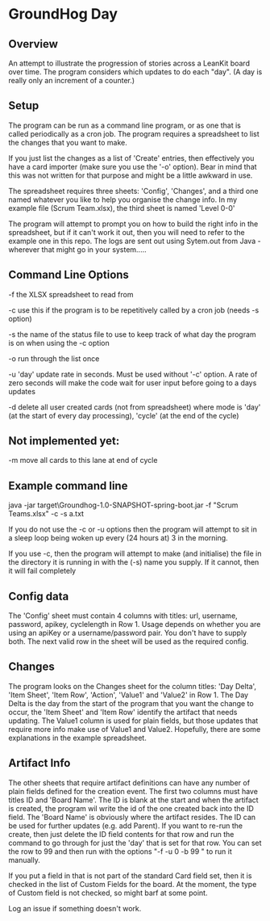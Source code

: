 GroundHog Day
=============

## Overview
An attempt to illustrate the progression of stories across a LeanKit board over time. The program considers which updates to do each "day". (A day is really only an increment of a counter.)

## Setup

The program can be run as a command line program, or as one that is called periodically as a cron job. The program requires a spreadsheet to list the changes that you want to make.

If you just list the changes as a list of 'Create' entries, then effectively you have a card importer (make sure you use the '-o' option). Bear in mind that this was not written for that purpose and might be a little awkward in use.

The spreadsheet requires three sheets: 'Config', 'Changes', and a third one named whatever you like to help you organise the change info. In my example file (Scrum Team.xlsx), the third sheet is named 'Level 0-0'

The program will attempt to prompt you on how to build the right info in the spreadsheet, but if it can't work it out, then you will need to refer to the example one in this repo. The logs are sent out using Sytem.out from Java - wherever that might go in your system.....

## Command Line Options

-f <file>     the XLSX spreadsheet to read from

-c            use this if the program is to be repetitively called by a cron job (needs -s option)

-s <file>     the name of the status file to use to keep track of what day the program is on when using the -c option

-o            run through the list once

-u            'day' update rate in seconds. Must be used without '-c' option. A rate of zero seconds will 
              make the code wait for user input before going to a days updates

-d <mode>     delete all user created cards (not from spreadsheet) where mode is 'day' (at the start of every day processing), 'cycle' (at the end of the cycle)

## Not implemented yet:
-m <lane>     move all cards to this lane at end of cycle


## Example command line
java -jar target\Groundhog-1.0-SNAPSHOT-spring-boot.jar -f "Scrum Teams.xlsx" -c -s a.txt

If you do not use the -c or -u options then the program will attempt to sit in a sleep loop being woken up every (24 hours at) 3 in the morning.

If you use -c, then the program will attempt to make (and initialise) the file in the directory it is running in with the (-s) name you supply. If it cannot, then it will fail completely

## Config data

The 'Config' sheet must contain  4 columns with titles: url, username, password, apikey, cyclelength in Row 1. Usage depends on whether you are using an apiKey or a username/password pair. You don't have to supply both. The next valid row in the sheet will be used as the required config.

## Changes

The program looks on the Changes sheet for the column titles: 'Day Delta', 'Item Sheet', 'Item Row', 'Action', 'Value1' and 'Value2' in Row 1.
The Day Delta is the day from the start of the program that you want the change to occur, the 'Item Sheet' and 'Item Row' identify the artifact that needs updating. The Value1 column is used for plain fields, but those updates that require more info make use of Value1 and Value2. Hopefully, there are some explanations in the example spreadsheet.

## Artifact Info

The other sheets that require artifact definitions can have any number of plain fields defined for the creation event. The first two columns must have titles ID and 'Board Name'. The ID is blank at the start and when the artifact is created, the program wil write the id of the one created back into the ID field. The 'Board Name' is obviously where the artifact resides. The ID can be used for further updates (e.g. add Parent). If you want to re-run the create, then just delete the ID field contents for that row and run the command to go through for just the 'day' that is set for that row. You can set the row to 99 and then run with the options "-f <filename> -u 0 -b 99 " to run it manually.

If you put a field in that is not part of the standard Card field set, then it is checked in the list of Custom Fields for the board. At the moment, the type of Custom field is not checked, so might barf at some point. 
  
Log an issue if something doesn't work.


